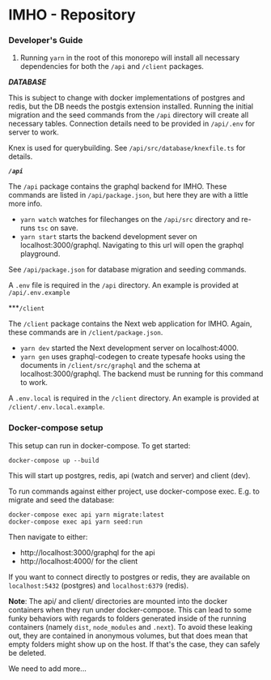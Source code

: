 # IMHO - Repository

### Developer's Guide

1. Running `yarn` in the root of this monorepo will install all necessary dependencies for both the `/api` and `/client` packages.

***DATABASE***

This is subject to change with docker implementations of postgres and redis, but the DB needs the postgis extension installed. Running the initial migration and the seed commands from the `/api` directory will create all necessary tables. Connection details need to be provided in `/api/.env` for server to work.

Knex is used for querybuilding. See `/api/src/database/knexfile.ts` for details.

***`/api`***

The `/api` package contains the graphql backend for IMHO. These commands are listed in `/api/package.json`, but here they are with a little more info.

- `yarn watch` watches for filechanges on the `/api/src` directory and re-runs `tsc` on save.
- `yarn start` starts the backend development sever on localhost:3000/graphql. Navigating to this url will open the graphql playground.

See `/api/package.json` for database migration and seeding commands.

A `.env` file is required in the `/api` directory. An example is provided at `/api/.env.example`

***`/client`

The `/client` package contains the Next web application for IMHO. Again, these commands are in `/client/package.json`.

- `yarn dev` started the Next development server on localhost:4000.
- `yarn gen` uses graphql-codegen to create typesafe hooks using the documents in `/client/src/graphql` and the schema at localhost:3000/graphql. The backend must be running for this command to work.

A `.env.local` is required in the `/client` directory. An example is provided at `/client/.env.local.example`.


### Docker-compose setup

This setup can run in docker-compose. To get started:
```
docker-compose up --build
```
This will start up postgres, redis, api (watch and server) and client (dev).

To run commands against either project, use docker-compose exec. E.g. to migrate and seed the database:
```
docker-compose exec api yarn migrate:latest
docker-compose exec api yarn seed:run
```
Then navigate to either:
* http://localhost:3000/graphql for the api
* http://localhost:4000/ for the client

If you want to connect directly to postgres or redis, they are available on `localhost:5432` (postgres) and `localhost:6379` (redis).


**Note**: The api/ and client/ directories are mounted into the docker containers when they run under docker-compose. This can lead to some funky behaviors with regards to folders generated inside of the running containers (namely `dist`, `node_modules` and `.next`). To avoid these leaking out, they are contained in anonymous volumes, but that does mean that empty folders might show up on the host. If that's the case, they can safely be deleted.

We need to add more...
